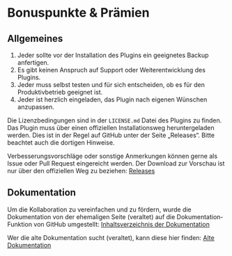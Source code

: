 # Bonuspunkte & Prämien

## Allgemeines

1. Jeder sollte vor der Installation des Plugins ein geeignetes Backup anfertigen.
2. Es gibt keinen Anspruch auf Support oder Weiterentwicklung des Plugins.
3. Jeder muss selbst testen und für sich entscheiden, ob es für den Produktivbetrieb geeignet ist.
4. Jeder ist herzlich eingeladen, das Plugin nach eigenen Wünschen anzupassen.

Die Lizenzbedingungen sind in der `LICENSE.md` Datei des Plugins zu finden. 
Das Plugin muss über einen offiziellen Installationsweg heruntergeladen werden. 
Dies ist in der Regel auf GitHub unter der Seite „Releases“. Bitte beachtet auch die dortigen Hinweise.

Verbesserungsvorschläge oder sonstige Anmerkungen können gerne als Issue oder Pull Request eingereicht werden.
Der Download zur Vorschau ist nur über den offiziellen Weg zu beziehen: [Releases](https://github.com/cloudmaker97/JTL-Treuepunkte/releases)

## Dokumentation

Um die Kollaboration zu vereinfachen und zu fördern, wurde die Dokumentation von der ehemaligen
Seite (veraltet) auf die Dokumentation-Funktion von GitHub umgestellt: [Inhaltsverzeichnis der Dokumentation](https://github.com/cloudmaker97/JTL-Treuepunkte/wiki)

Wer die alte Dokumentation sucht (veraltet), kann diese hier finden: [Alte Dokumentation](https://dennis-heinrich.notion.site/Bonuspunkte-Pr-mien-9d611781b5a64ad5b2ca27acf7ca67c0)